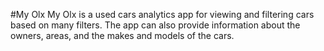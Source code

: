 #My Olx
My Olx is a used cars analytics app for viewing and filtering cars based on many filters. The app can also provide information about the owners, areas, and the makes and models of the cars. 
